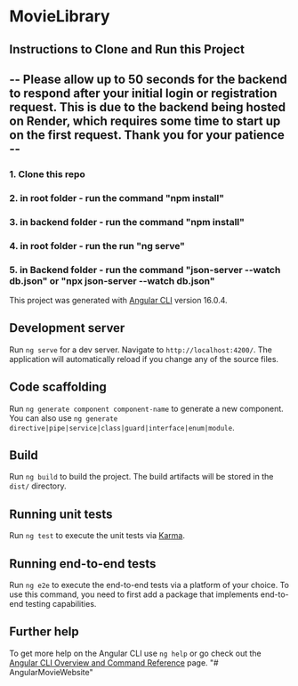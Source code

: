 # MovieLibrary
## Instructions to Clone and Run this Project 
## -- Please allow up to 50 seconds for the backend to respond after your initial login or registration request. This is due to the backend being hosted on Render, which requires some time to start up on the first request. Thank you for your patience --
### 1. Clone this repo 
### 2. in root folder - run the command "npm install"
### 3. in backend folder - run the command "npm install"
### 4. in root folder - run the run "ng serve"
### 5. in Backend folder - run the command "json-server --watch db.json" or "npx json-server --watch db.json"

This project was generated with [Angular CLI](https://github.com/angular/angular-cli) version 16.0.4.

## Development server

Run `ng serve` for a dev server. Navigate to `http://localhost:4200/`. The application will automatically reload if you change any of the source files.

## Code scaffolding

Run `ng generate component component-name` to generate a new component. You can also use `ng generate directive|pipe|service|class|guard|interface|enum|module`.

## Build

Run `ng build` to build the project. The build artifacts will be stored in the `dist/` directory.

## Running unit tests

Run `ng test` to execute the unit tests via [Karma](https://karma-runner.github.io).

## Running end-to-end tests

Run `ng e2e` to execute the end-to-end tests via a platform of your choice. To use this command, you need to first add a package that implements end-to-end testing capabilities.

## Further help

To get more help on the Angular CLI use `ng help` or go check out the [Angular CLI Overview and Command Reference](https://angular.io/cli) page.
"# AngularMovieWebsite" 
